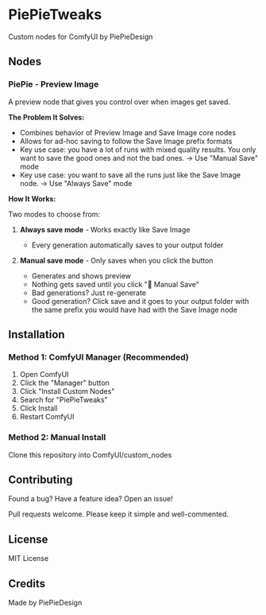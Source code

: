 # PiePieTweaks

Custom nodes for ComfyUI by PiePieDesign

## Nodes

### PiePie - Preview Image

A preview node that gives you control over when images get saved.

**The Problem It Solves:**
- Combines behavior of Preview Image and Save Image core nodes
- Allows for ad-hoc saving to follow the Save Image prefix formats
- Key use case: you have a lot of runs with mixed quality results. You only want to save the good ones and not the bad ones. -> Use "Manual Save" mode
- Key use case: you want to save all the runs just like the Save Image node. -> Use "Always Save" mode

**How It Works:**

Two modes to choose from:

1. **Always save mode** - Works exactly like Save Image
   - Every generation automatically saves to your output folder

2. **Manual save mode** - Only saves when you click the button
   - Generates and shows preview
   - Nothing gets saved until you click "💾 Manual Save"
   - Bad generations? Just re-generate
   - Good generation? Click save and it goes to your output folder with the same prefix you would have had with the Save Image node


## Installation

### Method 1: ComfyUI Manager (Recommended)

1. Open ComfyUI
2. Click the "Manager" button
3. Click "Install Custom Nodes"
4. Search for "PiePieTweaks"
5. Click Install
6. Restart ComfyUI

### Method 2: Manual Install

Clone this repository into ComfyUI/custom_nodes

## Contributing

Found a bug? Have a feature idea? Open an issue!

Pull requests welcome. Please keep it simple and well-commented.

## License

MIT License

## Credits

Made by PiePieDesign